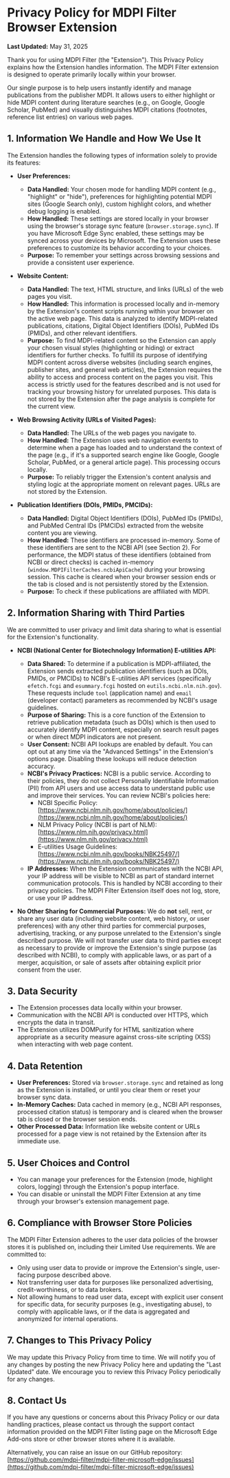 # Privacy Policy for MDPI Filter Browser Extension

**Last Updated:** May 31, 2025 <!-- Replace with the actual date -->

Thank you for using MDPI Filter (the "Extension"). This Privacy Policy explains how the Extension handles information. The MDPI Filter extension is designed to operate primarily locally within your browser.

Our single purpose is to help users instantly identify and manage publications from the publisher MDPI. It allows users to either highlight or hide MDPI content during literature searches (e.g., on Google, Google Scholar, PubMed) and visually distinguishes MDPI citations (footnotes, reference list entries) on various web pages.

## 1. Information We Handle and How We Use It

The Extension handles the following types of information solely to provide its features:

*   **User Preferences:**
    *   **Data Handled:** Your chosen mode for handling MDPI content (e.g., "highlight" or "hide"), preferences for highlighting potential MDPI sites (Google Search only), custom highlight colors, and whether debug logging is enabled.
    *   **How Handled:** These settings are stored locally in your browser using the browser's storage sync feature (`browser.storage.sync`). If you have Microsoft Edge Sync enabled, these settings may be synced across your devices by Microsoft. The Extension uses these preferences to customize its behavior according to your choices.
    *   **Purpose:** To remember your settings across browsing sessions and provide a consistent user experience.

*   **Website Content:**
    *   **Data Handled:** The text, HTML structure, and links (URLs) of the web pages you visit.
    *   **How Handled:** This information is processed locally and in-memory by the Extension's content scripts running within your browser on the active web page. This data is analyzed to identify MDPI-related publications, citations, Digital Object Identifiers (DOIs), PubMed IDs (PMIDs), and other relevant identifiers.
    *   **Purpose:** To find MDPI-related content so the Extension can apply your chosen visual styles (highlighting or hiding) or extract identifiers for further checks. To fulfill its purpose of identifying MDPI content across diverse websites (including search engines, publisher sites, and general web articles), the Extension requires the ability to access and process content on the pages you visit. This access is strictly used for the features described and is not used for tracking your browsing history for unrelated purposes. This data is not stored by the Extension after the page analysis is complete for the current view.

*   **Web Browsing Activity (URLs of Visited Pages):**
    *   **Data Handled:** The URLs of the web pages you navigate to.
    *   **How Handled:** The Extension uses web navigation events to determine when a page has loaded and to understand the context of the page (e.g., if it's a supported search engine like Google, Google Scholar, PubMed, or a general article page). This processing occurs locally.
    *   **Purpose:** To reliably trigger the Extension's content analysis and styling logic at the appropriate moment on relevant pages. URLs are not stored by the Extension.

*   **Publication Identifiers (DOIs, PMIDs, PMCIDs):**
    *   **Data Handled:** Digital Object Identifiers (DOIs), PubMed IDs (PMIDs), and PubMed Central IDs (PMCIDs) extracted from the website content you are viewing.
    *   **How Handled:** These identifiers are processed in-memory. Some of these identifiers are sent to the NCBI API (see Section 2). For performance, the MDPI status of these identifiers (obtained from NCBI or direct checks) is cached in-memory (`window.MDPIFilterCaches.ncbiApiCache`) during your browsing session. This cache is cleared when your browser session ends or the tab is closed and is not persistently stored by the Extension.
    *   **Purpose:** To check if these publications are affiliated with MDPI.

## 2. Information Sharing with Third Parties

We are committed to user privacy and limit data sharing to what is essential for the Extension's functionality.

*   **NCBI (National Center for Biotechnology Information) E-utilities API:**
    *   **Data Shared:** To determine if a publication is MDPI-affiliated, the Extension sends extracted publication identifiers (such as DOIs, PMIDs, or PMCIDs) to NCBI's E-utilities API services (specifically `efetch.fcgi` and `esummary.fcgi` hosted on `eutils.ncbi.nlm.nih.gov`). These requests include `tool` (application name) and `email` (developer contact) parameters as recommended by NCBI's usage guidelines.
    *   **Purpose of Sharing:** This is a core function of the Extension to retrieve publication metadata (such as DOIs) which is then used to accurately identify MDPI content, especially on search result pages or when direct MDPI indicators are not present.
    *   **User Consent:** NCBI API lookups are enabled by default. You can opt out at any time via the "Advanced Settings" in the Extension's options page. Disabling these lookups will reduce detection accuracy.
    *   **NCBI's Privacy Practices:** NCBI is a public service. According to their policies, they do not collect Personally Identifiable Information (PII) from API users and use access data to understand public use and improve their services. You can review NCBI's policies here:
        *   NCBI Specific Policy: [https://www.ncbi.nlm.nih.gov/home/about/policies/](https://www.ncbi.nlm.nih.gov/home/about/policies/)
        *   NLM Privacy Policy (NCBI is part of NLM): [https://www.nlm.nih.gov/privacy.html](https://www.nlm.nih.gov/privacy.html)
        *   E-utilities Usage Guidelines: [https://www.ncbi.nlm.nih.gov/books/NBK25497/](https://www.ncbi.nlm.nih.gov/books/NBK25497/)
    *   **IP Addresses:** When the Extension communicates with the NCBI API, your IP address will be visible to NCBI as part of standard internet communication protocols. This is handled by NCBI according to their privacy policies. The MDPI Filter Extension itself does not log, store, or use your IP address.

*   **No Other Sharing for Commercial Purposes:**
    We do **not** sell, rent, or share any user data (including website content, web history, or user preferences) with any other third parties for commercial purposes, advertising, tracking, or any purpose unrelated to the Extension's single described purpose.
    We will not transfer user data to third parties except as necessary to provide or improve the Extension's single purpose (as described with NCBI), to comply with applicable laws, or as part of a merger, acquisition, or sale of assets after obtaining explicit prior consent from the user.

## 3. Data Security

*   The Extension processes data locally within your browser.
*   Communication with the NCBI API is conducted over HTTPS, which encrypts the data in transit.
*   The Extension utilizes DOMPurify for HTML sanitization where appropriate as a security measure against cross-site scripting (XSS) when interacting with web page content.

## 4. Data Retention

*   **User Preferences:** Stored via `browser.storage.sync` and retained as long as the Extension is installed, or until you clear them or reset your browser sync data.
*   **In-Memory Caches:** Data cached in memory (e.g., NCBI API responses, processed citation status) is temporary and is cleared when the browser tab is closed or the browser session ends.
*   **Other Processed Data:** Information like website content or URLs processed for a page view is not retained by the Extension after its immediate use.

## 5. User Choices and Control

*   You can manage your preferences for the Extension (mode, highlight colors, logging) through the Extension's popup interface.
*   You can disable or uninstall the MDPI Filter Extension at any time through your browser's extension management page.

## 6. Compliance with Browser Store Policies

The MDPI Filter Extension adheres to the user data policies of the browser stores it is published on, including their Limited Use requirements. We are committed to:
*   Only using user data to provide or improve the Extension's single, user-facing purpose described above.
*   Not transferring user data for purposes like personalized advertising, credit-worthiness, or to data brokers.
*   Not allowing humans to read user data, except with explicit user consent for specific data, for security purposes (e.g., investigating abuse), to comply with applicable laws, or if the data is aggregated and anonymized for internal operations.

## 7. Changes to This Privacy Policy

We may update this Privacy Policy from time to time. We will notify you of any changes by posting the new Privacy Policy here and updating the "Last Updated" date. We encourage you to review this Privacy Policy periodically for any changes.

## 8. Contact Us

If you have any questions or concerns about this Privacy Policy or our data handling practices, please contact us through the support contact information provided on the MDPI Filter listing page on the Microsoft Edge Add-ons store or other browser stores where it is available.

Alternatively, you can raise an issue on our GitHub repository: [https://github.com/mdpi-filter/mdpi-filter-microsoft-edge/issues](https://github.com/mdpi-filter/mdpi-filter-microsoft-edge/issues)